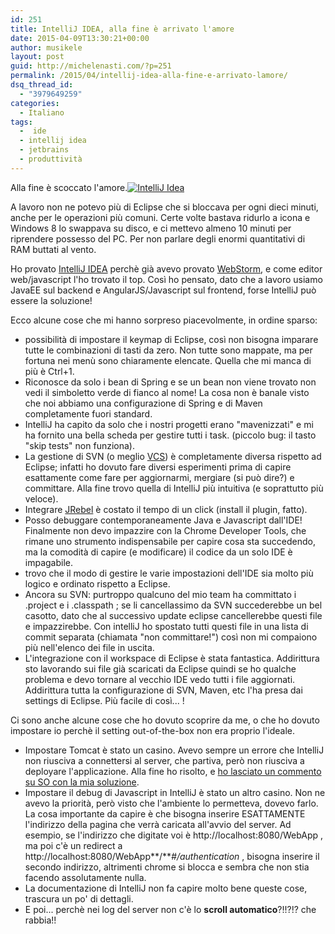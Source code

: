 ```yaml
---
id: 251
title: IntelliJ IDEA, alla fine è arrivato l'amore
date: 2015-04-09T13:30:21+00:00
author: musikele
layout: post
guid: http://michelenasti.com/?p=251
permalink: /2015/04/intellij-idea-alla-fine-e-arrivato-lamore/
dsq_thread_id:
  - "3979649259"
categories:
  - Italiano
tags:
  -  ide
  - intellij idea
  - jetbrains
  - produttività
---
```

Alla fine è scoccato l'amore.[<img class="alignright wp-image-252 size-medium" src="https://i2.wp.com/michelenasti.com/wp-content/uploads/2015/04/idea-300x300.png?fit=300%2C300" alt="IntelliJ Idea" srcset="https://i2.wp.com/michelenasti.com/wp-content/uploads/2015/04/idea.png?resize=300%2C300 300w, https://i2.wp.com/michelenasti.com/wp-content/uploads/2015/04/idea.png?resize=150%2C150 150w, https://i2.wp.com/michelenasti.com/wp-content/uploads/2015/04/idea.png?w=512 512w" sizes="(max-width: 300px) 100vw, 300px" data-recalc-dims="1" />](https://i2.wp.com/michelenasti.com/wp-content/uploads/2015/04/idea.png)

A lavoro non ne potevo più di Eclipse che si bloccava per ogni dieci minuti, anche per le operazioni più comuni. Certe volte bastava ridurlo a icona e Windows 8 lo swappava su disco, e ci mettevo almeno 10 minuti per riprendere possesso del PC. Per non parlare degli enormi quantitativi di RAM buttati al vento.

Ho provato [IntelliJ IDEA](https://www.jetbrains.com/idea/) perchè già avevo provato [WebStorm](https://www.jetbrains.com/webstorm/), e come editor web/javascript l'ho trovato il top. Così ho pensato, dato che a lavoro usiamo JavaEE sul backend e AngularJS/Javascript sul frontend, forse IntelliJ può essere la soluzione!

Ecco alcune cose che mi hanno sorpreso piacevolmente, in ordine sparso:

  * possibilità di impostare il keymap di Eclipse, così non bisogna imparare tutte le combinazioni di tasti da zero. Non tutte sono mappate, ma per fortuna nei menù sono chiaramente elencate. Quella che mi manca di più è Ctrl+1.
  * Riconosce da solo i bean di Spring e se un bean non viene trovato non vedi il simboletto verde di fianco al nome! La cosa non è banale visto che noi abbiamo una configurazione di Spring e di Maven completamente fuori standard.
  * IntelliJ ha capito da solo che i nostri progetti erano "mavenizzati" e mi ha fornito una bella scheda per gestire tutti i task. (piccolo bug: il tasto "skip tests" non funziona).
  * La gestione di SVN (o meglio [VCS](http://en.wikipedia.org/wiki/Revision_control)) è completamente diversa rispetto ad Eclipse; infatti ho dovuto fare diversi esperimenti prima di capire esattamente come fare per aggiornarmi, mergiare (si può dire?) e committare. Alla fine trovo quella di IntelliJ più intuitiva (e soprattutto più veloce).
  * Integrare [JRebel](http://zeroturnaround.com/software/jrebel/) è costato il tempo di un click (install il plugin, fatto).
  * Posso debuggare contemporaneamente Java e Javascript dall'IDE! Finalmente non devo impazzire con la Chrome Developer Tools, che rimane uno strumento indispensabile per capire cosa sta succedendo, ma la comodità di capire (e modificare) il codice da un solo IDE è impagabile.
  * trovo che il modo di gestire le varie impostazioni dell'IDE sia molto più logico e ordinato rispetto a Eclipse.
  * Ancora su SVN: purtroppo qualcuno del mio team ha committato i .project e i .classpath ; se li cancellassimo da SVN succederebbe un bel casotto, dato che al successivo update eclipse cancellerebbe questi file e impazzirebbe. Con intelliJ ho spostato tutti questi file in una lista di commit separata (chiamata "non committare!") così non mi compaiono più nell'elenco dei file in uscita.
  * L'integrazione con il workspace di Eclipse è stata fantastica. Addirittura sto lavorando sui file già scaricati da Eclipse quindi se ho qualche problema e devo tornare al vecchio IDE vedo tutti i file aggiornati. Addirittura tutta la configurazione di SVN, Maven, etc l'ha presa dai settings di Eclipse. Più facile di così... !

Ci sono anche alcune cose che ho dovuto scoprire da me, o che ho dovuto impostare io perchè il setting out-of-the-box non era proprio l'ideale.

  * Impostare Tomcat è stato un casino. Avevo sempre un errore che IntelliJ non riusciva a connettersi al server, che partiva, però non riusciva a deployare l'applicazione. Alla fine ho risolto, e [ho lasciato un commento su SO con la mia soluzione](http://stackoverflow.com/questions/25147843/server-is-not-connected-when-trying-to-deploy-with-intellij/29509240#29509240).
  * Impostare il debug di Javascript in IntelliJ è stato un altro casino. Non ne avevo la priorità, però visto che l'ambiente lo permetteva, dovevo farlo. La cosa importante da capire è che bisogna inserire ESATTAMENTE l'indirizzo della pagina che verrà caricata all'avvio del server. Ad esempio, se l'indirizzo che digitate voi è http://localhost:8080/WebApp , ma poi c'è un redirect a http://localhost:8080/WebApp**/**_#/authentication_ , bisogna inserire il secondo indirizzo, altrimenti chrome si blocca e sembra che non stia facendo assolutamente nulla.
  * La documentazione di IntelliJ non fa capire molto bene queste cose, trascura un po' di dettagli.
  * E poi... perchè nei log del server non c'è lo **scroll automatico**?!!?!? che rabbia!!